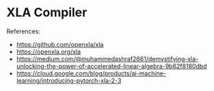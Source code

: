 # XLA Compiler


References:
- https://github.com/openxla/xla
- https://openxla.org/xla
- https://medium.com/@muhammedashraf2661/demystifying-xla-unlocking-the-power-of-accelerated-linear-algebra-9b62f8180dbd
- https://cloud.google.com/blog/products/ai-machine-learning/introducing-pytorch-xla-2-3

  
